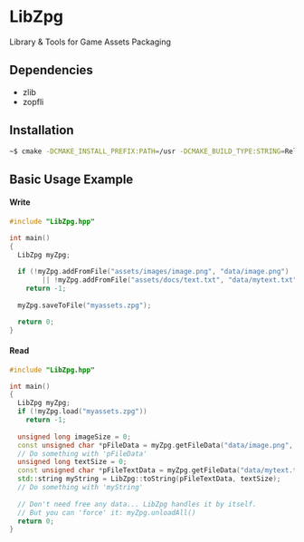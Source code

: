 # LibZpg
Library & Tools for Game Assets Packaging

## Dependencies
- zlib
- zopfli

## Installation
```sh
~$ cmake -DCMAKE_INSTALL_PREFIX:PATH=/usr -DCMAKE_BUILD_TYPE:STRING=Release . && make && sudo make install
```

## Basic Usage Example
#### Write
```cpp
#include "LibZpg.hpp"

int main()
{
  LibZpg myZpg;
  
  if (!myZpg.addFromFile("assets/images/image.png", "data/image.png") 
        || !myZpg.addFromFile("assets/docs/text.txt", "data/mytext.txt"))
    return -1;
    
  myZpg.saveToFile("myassets.zpg");

  return 0;
}
```

#### Read
```cpp
#include "LibZpg.hpp"

int main()
{
  LibZpg myZpg;
  if (!myZpg.load("myassets.zpg"))
    return -1;
    
  unsigned long imageSize = 0;
  const unsigned char *pFileData = myZpg.getFileData("data/image.png", &imageSize);
  // Do something with 'pFileData'
  unsigned long textSize = 0;
  const unsigned char *pFileTextData = myZpg.getFileData("data/mytext.txt", &textSize);
  std::string myString = LibZpg::toString(pFileTextData, textSize);
  // Do something with 'myString'
  
  // Don't need free any data... LibZpg handles it by itself.
  // But you can 'force' it: myZpg.unloadAll()
  return 0;
}
```
